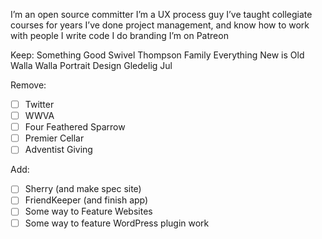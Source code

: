 I’m an open source committer
I’m a UX process guy
I’ve taught collegiate courses for years
I’ve done project management, and know how to work with people
I write code
I do branding
I’m on Patreon

Keep:
Something Good
Swivel
Thompson Family
Everything New is Old
Walla Walla Portrait Design
Gledelig Jul

Remove:
- [ ] Twitter
- [ ] WWVA
- [ ] Four Feathered Sparrow
- [ ] Premier Cellar
- [ ] Adventist Giving

Add:
- [ ] Sherry (and make spec site)
- [ ] FriendKeeper (and finish app)
- [ ] Some way to Feature Websites
- [ ] Some way to feature WordPress plugin work